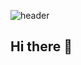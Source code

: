 ![header](https://capsule-render.vercel.app/api?type=Waving&color=auto&height=300&section=header&text=JUNIVERSE%20&fontSize=90&animation=fadeIn)
## Hi there 👋

<!--
**bjiyoon/bjiyoon** is a ✨ _special_ ✨ repository because its `README.md` (this file) appears on your GitHub profile.

Here are some ideas to get you started:

- 🔭 I’m currently working on ...
- 🌱 I’m currently learning ...
- 👯 I’m looking to collaborate on ...
- 🤔 I’m looking for help with ...
- 💬 Ask me about ...
- 📫 How to reach me: ...
- 😄 Pronouns: ...
- ⚡ Fun fact: ...
-->

